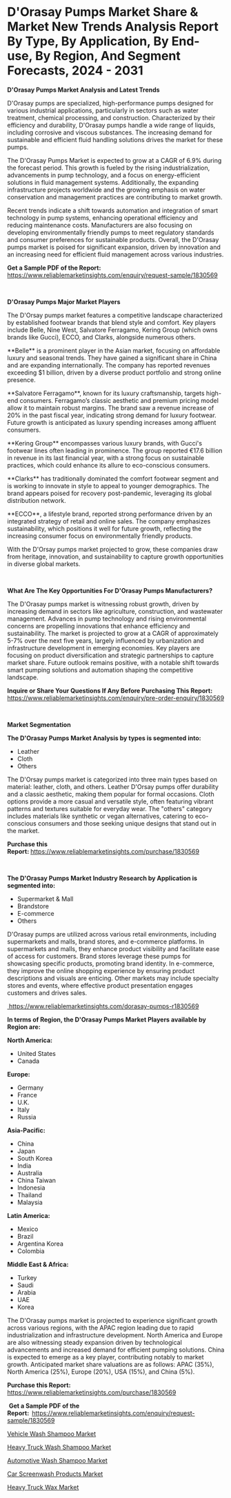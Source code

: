 <p><h1>D'Orasay Pumps Market Share & Market New Trends Analysis Report By Type, By Application, By End-use, By Region, And Segment Forecasts, 2024 - 2031</h1></p><p><strong>D'Orasay Pumps Market Analysis and Latest Trends</strong></p>
<p><p>D'Orasay pumps are specialized, high-performance pumps designed for various industrial applications, particularly in sectors such as water treatment, chemical processing, and construction. Characterized by their efficiency and durability, D'Orasay pumps handle a wide range of liquids, including corrosive and viscous substances. The increasing demand for sustainable and efficient fluid handling solutions drives the market for these pumps.</p><p>The D'Orasay Pumps Market is expected to grow at a CAGR of 6.9% during the forecast period. This growth is fueled by the rising industrialization, advancements in pump technology, and a focus on energy-efficient solutions in fluid management systems. Additionally, the expanding infrastructure projects worldwide and the growing emphasis on water conservation and management practices are contributing to market growth.</p><p>Recent trends indicate a shift towards automation and integration of smart technology in pump systems, enhancing operational efficiency and reducing maintenance costs. Manufacturers are also focusing on developing environmentally friendly pumps to meet regulatory standards and consumer preferences for sustainable products. Overall, the D'Orasay pumps market is poised for significant expansion, driven by innovation and an increasing need for efficient fluid management across various industries.</p></p>
<p><strong>Get a Sample PDF of the Report:&nbsp;</strong> <a href="https://www.reliablemarketinsights.com/enquiry/request-sample/1830569?utm_campaign=1579&utm_medium=2&utm_source=Github&utm_content=ia&utm_term=15102024&utm_id=dorasay-pumps">https://www.reliablemarketinsights.com/enquiry/request-sample/1830569</a></p>
<p>&nbsp;</p>
<p><strong>D'Orasay Pumps Major Market Players</strong></p>
<p><p>The D'Orsay pumps market features a competitive landscape characterized by established footwear brands that blend style and comfort. Key players include Belle, Nine West, Salvatore Ferragamo, Kering Group (which owns brands like Gucci), ECCO, and Clarks, alongside numerous others.</p><p>**Belle** is a prominent player in the Asian market, focusing on affordable luxury and seasonal trends. They have gained a significant share in China and are expanding internationally. The company has reported revenues exceeding $1 billion, driven by a diverse product portfolio and strong online presence.</p><p>**Salvatore Ferragamo**, known for its luxury craftsmanship, targets high-end consumers. Ferragamo’s classic aesthetic and premium pricing model allow it to maintain robust margins. The brand saw a revenue increase of 20% in the past fiscal year, indicating strong demand for luxury footwear. Future growth is anticipated as luxury spending increases among affluent consumers.</p><p>**Kering Group** encompasses various luxury brands, with Gucci's footwear lines often leading in prominence. The group reported €17.6 billion in revenue in its last financial year, with a strong focus on sustainable practices, which could enhance its allure to eco-conscious consumers.</p><p>**Clarks** has traditionally dominated the comfort footwear segment and is working to innovate in style to appeal to younger demographics. The brand appears poised for recovery post-pandemic, leveraging its global distribution network.</p><p>**ECCO**, a lifestyle brand, reported strong performance driven by an integrated strategy of retail and online sales. The company emphasizes sustainability, which positions it well for future growth, reflecting the increasing consumer focus on environmentally friendly products.</p><p>With the D'Orsay pumps market projected to grow, these companies draw from heritage, innovation, and sustainability to capture growth opportunities in diverse global markets.</p></p>
<p>&nbsp;</p>
<p><strong>What Are The Key Opportunities For D'Orasay Pumps Manufacturers?</strong></p>
<p><p>The D'Orasay pumps market is witnessing robust growth, driven by increasing demand in sectors like agriculture, construction, and wastewater management. Advances in pump technology and rising environmental concerns are propelling innovations that enhance efficiency and sustainability. The market is projected to grow at a CAGR of approximately 5-7% over the next five years, largely influenced by urbanization and infrastructure development in emerging economies. Key players are focusing on product diversification and strategic partnerships to capture market share. Future outlook remains positive, with a notable shift towards smart pumping solutions and automation shaping the competitive landscape.</p></p>
<p><strong>Inquire or Share Your Questions If Any Before Purchasing This Report:</strong> <a href="https://www.reliablemarketinsights.com/enquiry/pre-order-enquiry/1830569?utm_campaign=1579&utm_medium=2&utm_source=Github&utm_content=ia&utm_term=15102024&utm_id=dorasay-pumps">https://www.reliablemarketinsights.com/enquiry/pre-order-enquiry/1830569</a></p>
<p>&nbsp;</p>
<p><strong>Market Segmentation</strong></p>
<p><strong>The D'Orasay Pumps Market Analysis by types is segmented into:</strong></p>
<p><ul><li>Leather</li><li>Cloth</li><li>Others</li></ul></p>
<p><p>The D'Orsay pumps market is categorized into three main types based on material: leather, cloth, and others. Leather D'Orsay pumps offer durability and a classic aesthetic, making them popular for formal occasions. Cloth options provide a more casual and versatile style, often featuring vibrant patterns and textures suitable for everyday wear. The "others" category includes materials like synthetic or vegan alternatives, catering to eco-conscious consumers and those seeking unique designs that stand out in the market.</p></p>
<p><strong>Purchase this Report:&nbsp;</strong><a href="https://www.reliablemarketinsights.com/purchase/1830569?utm_campaign=1579&utm_medium=2&utm_source=Github&utm_content=ia&utm_term=15102024&utm_id=dorasay-pumps">https://www.reliablemarketinsights.com/purchase/1830569</a></p>
<p>&nbsp;</p>
<p><strong>The D'Orasay Pumps Market Industry Research by Application is segmented into:</strong></p>
<p><ul><li>Supermarket & Mall</li><li>Brandstore</li><li>E-commerce</li><li>Others</li></ul></p>
<p><p>D'Orasay pumps are utilized across various retail environments, including supermarkets and malls, brand stores, and e-commerce platforms. In supermarkets and malls, they enhance product visibility and facilitate ease of access for customers. Brand stores leverage these pumps for showcasing specific products, promoting brand identity. In e-commerce, they improve the online shopping experience by ensuring product descriptions and visuals are enticing. Other markets may include specialty stores and events, where effective product presentation engages customers and drives sales.</p></p>
<p><a href="https://www.reliablemarketinsights.com/dorasay-pumps-r1830569?utm_campaign=1579&utm_medium=2&utm_source=Github&utm_content=ia&utm_term=15102024&utm_id=dorasay-pumps">&nbsp;https://www.reliablemarketinsights.com/dorasay-pumps-r1830569</a></p>
<p><strong>In terms of Region, the D'Orasay Pumps Market Players available by Region are:</strong></p>
<p>
    <p> <strong> North America: </strong>
        <ul>
            <li>United States</li>
            <li>Canada</li>
        </ul>
        </p> 
    <p> <strong> Europe: </strong>
        <ul>
            <li>Germany</li>
            <li>France</li>
            <li>U.K.</li>
            <li>Italy</li>
            <li>Russia</li>
        </ul>
        </p> 
    <p> <strong> Asia-Pacific: </strong>
        <ul>
            <li>China</li>
            <li>Japan</li>
            <li>South Korea</li>
            <li>India</li>
            <li>Australia</li>
            <li>China Taiwan</li>
            <li>Indonesia</li>
            <li>Thailand</li>
            <li>Malaysia</li>
        </ul>
        </p> 
    <p> <strong> Latin America: </strong>
        <ul>
            <li>Mexico</li>
            <li>Brazil</li>
            <li>Argentina Korea</li>
            <li>Colombia</li>
        </ul>
        </p> 
    <p> <strong> Middle East & Africa: </strong>
        <ul>
            <li>Turkey</li>
            <li>Saudi</li>
            <li>Arabia</li>
            <li>UAE</li>
            <li>Korea</li>
        </ul>
    </p>
    </p>
<p><p>The D'Orasay pumps market is projected to experience significant growth across various regions, with the APAC region leading due to rapid industrialization and infrastructure development. North America and Europe are also witnessing steady expansion driven by technological advancements and increased demand for efficient pumping solutions. China is expected to emerge as a key player, contributing notably to market growth. Anticipated market share valuations are as follows: APAC (35%), North America (25%), Europe (20%), USA (15%), and China (5%).</p></p>
<p><strong>Purchase this Report: </strong><a href="https://www.reliablemarketinsights.com/purchase/1830569?utm_campaign=1579&utm_medium=2&utm_source=Github&utm_content=ia&utm_term=15102024&utm_id=dorasay-pumps">https://www.reliablemarketinsights.com/purchase/1830569</a></p>
<p>&nbsp;<strong>Get a Sample PDF of the Report:&nbsp;&nbsp;</strong><a href="https://www.reliablemarketinsights.com/enquiry/request-sample/1830569?utm_campaign=1579&utm_medium=2&utm_source=Github&utm_content=ia&utm_term=15102024&utm_id=dorasay-pumps">https://www.reliablemarketinsights.com/enquiry/request-sample/1830569</a></p>
<p><strong></strong></p>
<p><p><a href="https://www.linkedin.com/pulse/vehicle-wash-shampoo-market-global-trends-forecast-2024-2031-da4tf?utm_campaign=1579&utm_medium=2&utm_source=Github&utm_content=ia&utm_term=15102024&utm_id=dorasay-pumps">Vehicle Wash Shampoo Market</a></p><p><a href="https://www.linkedin.com/pulse/heavy-truck-wash-shampoo-industry-resonance-46-amplification-across-dne1f?utm_campaign=1579&utm_medium=2&utm_source=Github&utm_content=ia&utm_term=15102024&utm_id=dorasay-pumps">Heavy Truck Wash Shampoo Market</a></p><p><a href="https://www.linkedin.com/pulse/automotive-wash-shampoo-market-trends-insights-type-application-jooef?utm_campaign=1579&utm_medium=2&utm_source=Github&utm_content=ia&utm_term=15102024&utm_id=dorasay-pumps">Automotive Wash Shampoo Market</a></p><p><a href="https://www.linkedin.com/pulse/car-screenwash-products-market-refracting-trends-consumer-j0g6f?utm_campaign=1579&utm_medium=2&utm_source=Github&utm_content=ia&utm_term=15102024&utm_id=dorasay-pumps">Car Screenwash Products Market</a></p><p><a href="https://www.linkedin.com/pulse/insights-heavy-truck-wax-market-size-which-expanding-94m9f?utm_campaign=1579&utm_medium=2&utm_source=Github&utm_content=ia&utm_term=15102024&utm_id=dorasay-pumps">Heavy Truck Wax Market</a></p></p>